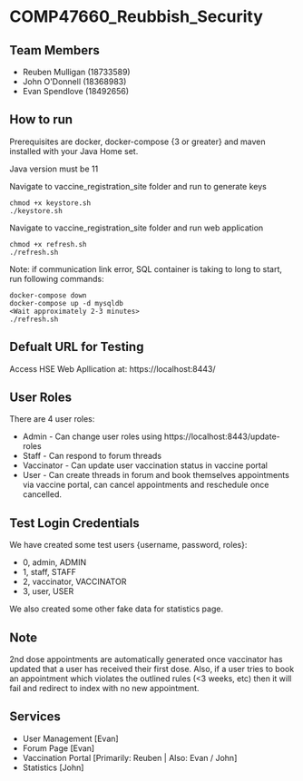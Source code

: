 # COMP47660_Reubbish_Security

## Team Members
- Reuben Mulligan (18733589)
- John O'Donnell (18368983)
- Evan Spendlove (18492656)

## How to run
Prerequisites are docker, docker-compose {3 or greater} and maven installed with your Java Home set.

Java version must be 11

Navigate to vaccine_registration_site folder and run to generate keys

```
chmod +x keystore.sh
./keystore.sh
```

Navigate to vaccine_registration_site folder and run web application

```
chmod +x refresh.sh
./refresh.sh
```
Note: if communication link error, SQL container is taking to long to start, run following commands:
```
docker-compose down
docker-compose up -d mysqldb
<Wait approximately 2-3 minutes>
./refresh.sh
```

## Defualt URL for Testing
Access HSE Web Apllication at: https://localhost:8443/

## User Roles
There are 4 user roles: 
 - Admin - Can change user roles using https://localhost:8443/update-roles
 - Staff - Can respond to forum threads
 - Vaccinator - Can update user vaccination status in vaccine portal
 - User - Can create threads in forum and book themselves appointments via vaccine portal, can cancel appointments and reschedule once cancelled.

## Test Login Credentials
We have created some test users {username, password, roles}:
 - 0, admin, ADMIN
 - 1, staff, STAFF
 - 2, vaccinator, VACCINATOR
 - 3, user, USER

We also created some other fake data for statistics page.

## Note
2nd dose appointments are automatically generated once vaccinator has updated that a user has received their first dose. Also, if a user tries to book an appointment which violates the outlined rules (<3 weeks, etc) then it will fail and redirect to index with no new appointment.

## Services
- User Management [Evan] 
- Forum Page [Evan] 
- Vaccination Portal [Primarily: Reuben | Also: Evan / John] 
- Statistics [John] 

